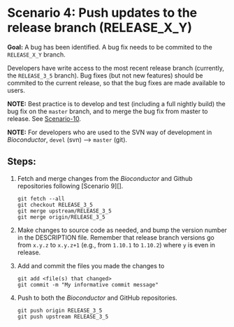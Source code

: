 # Scenario 4: Push updates to the release branch (RELEASE_X_Y)

**Goal:** A bug has been identified. A bug fix needs to be commited to the `RELEASE_X_Y` branch.

Developers have write access to the most recent release branch (currently, the `RELEASE_3_5` branch). Bug fixes (but not new features) should be commited to the current release, so that the bug fixes are made available to users.

**NOTE:** Best practice is to develop and test (including a full nightly build) the bug fix on the `master` branch, and to merge the bug fix from master to release. See [Scenario-10][].

**NOTE:** For developers who are used to the SVN way of development in _Bioconductor_, `devel` (svn) --> `master` (git).

## Steps:

1. Fetch and merge changes from the _Bioconductor_ and Github repositories following [Scenario 9][].

    ```
    git fetch --all
    git checkout RELEASE_3_5
    git merge upstream/RELEASE_3_5
    git merge origin/RELEASE_3_5
    ```

1. Make changes to source code as needed, and bump the version number in the DESCRIPTION file. Remember that release branch versions go from `x.y.z` to `x.y.z+1` (e.g., from `1.10.1` to `1.10.2`) where `y` is even in release.

1. Add and commit the files you made the changes to

    ```
    git add <file(s) that changed>
    git commit -m "My informative commit message"
    ```

1.  Push to both the _Bioconductor_ and GitHub repositories.

    ```
    git push origin RELEASE_3_5
    git push upstream RELEASE_3_5
    ```

[Scenario-10]: scenario-10-bug-fix-in-release-and-devel.md
